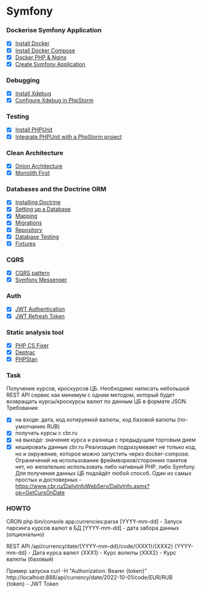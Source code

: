 # Symfony

### Dockerise Symfony Application

- [X] [Install Docker](https://docs.docker.com/engine/install/)
- [X] [Install Docker Compose](https://docs.docker.com/compose/install/)
- [X] [Docker PHP & Nginx]()
- [X] [Create Symfony Application](https://symfony.com/doc/current/setup.html)

### Debugging

- [X] [Install Xdebug](https://xdebug.org/docs/install#pecl)
- [X] [Configure Xdebug in PhpStorm](https://www.jetbrains.com/help/phpstorm/configuring-xdebug.html)

### Testing

- [X] [Install PHPUnit](https://symfony.com/doc/current/testing.html#the-phpunit-testing-framework)
- [X] [Integrate PHPUnit with a PhpStorm project](https://symfony.com/doc/current/testing.html#the-phpunit-testing-framework)

### Clean Architecture

- [X] [Onion Architecture](https://blog.cleancoder.com/uncle-bob/2012/08/13/the-clean-architecture.html)
- [X] [Monolith First](https://martinfowler.com/bliki/MonolithFirst.html)

### Databases and the Doctrine ORM

- [X] [Installing Doctrine](https://symfony.com/doc/current/doctrine.html)
- [X] [Setting up a Database](https://symfony.com/doc/current/the-fast-track/en/7-database.html)
- [X] [Mapping](https://www.doctrine-project.org/projects/doctrine-orm/en/current/reference/xml-mapping.html)
- [X] [Migrations](https://symfony.com/doc/current/doctrine.html#migrations-creating-the-database-tables-schema)
- [X] [Repository](https://symfony.com/doc/current/doctrine.html#querying-for-objects-the-repository)
- [X] [Database Testing](https://symfony.com/doc/current/testing/database.html)
- [X] [Fixtures](https://symfony.com/bundles/DoctrineFixturesBundle/current/index.html)

### CQRS

- [X] [CQRS pattern](https://docs.microsoft.com/en-us/azure/architecture/patterns/cqrs)
- [X] [Symfony Messenger](https://symfony.com/doc/current/messenger.html)

### Auth

- [X] [JWT Authentication](https://github.com/lexik/LexikJWTAuthenticationBundle)
- [X] [JWT Refresh Token](https://github.com/markitosgv/JWTRefreshTokenBundle)

### Static analysis tool

- [X] [PHP CS Fixer](https://github.com/FriendsOfPHP/PHP-CS-Fixer)
- [X] [Deptrac](https://qossmic.github.io/deptrac/)
- [X] [PHPStan](https://github.com/phpstan/phpstan)

### Task

Получение курсов, кроскурсов ЦБ.
Необходимо написать небольшой REST API сервис как минимум с одним методом, который будет возвращать курсы/кроскурсы валют по данным ЦБ в формате JSON.
Требования:
- [X] на входе: дата, код котируемой валюты, код базовой валюты (по-умолчанию RUB)
- [X] получать курсы с cbr.ru
- [X] на выходе: значение курса и разница с предыдущим торговым днем
- [X] кешировать данные cbr.ru
  Реализация подразумевает не только код, но и окружение, которое можно запустить через docker-compose.
  Ограничений на использование фреймворков/сторонних пакетов нет, но желательно использовать либо нативный PHP, либо Symfony.
  Для получения данных ЦБ подойдёт любой способ. Один из самых простых и достоверных - https://www.cbr.ru/DailyInfoWebServ/DailyInfo.asmx?op=GetCursOnDate

### HOWTO
CRON
php bin/console app:currencies:parse [YYYY-mm-dd] - Запуск парсинга курсов валют в БД
[YYYY-mm-dd] - дата забора данных (опционально)

REST API
/api/currency/date/{YYYY-mm-dd}/code/{XXX1}/{XXX2}
{YYYY-mm-dd} - Дата курса валют
{XXX1} - Курс волюты
{XXX2} - Курс валюты (базовый)

Пример запуска
curl -H "Authorization: Bearer {token}" http://localhost:888/api/currency/date/2022-10-01/code/EUR/RUB   
{token} - JWT Token